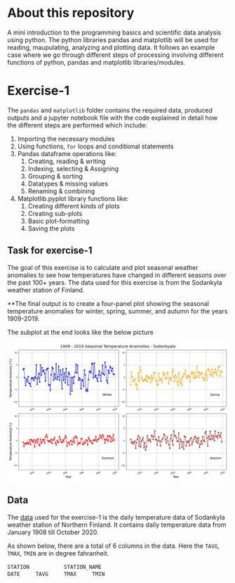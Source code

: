 # About this repository
A mini introduction to the programming basics and scientific data analysis using python. The python libraries pandas and matplotlib will be used for reading, maupulating, analyzing and plotting data. It follows an example case where we go through different steps of processing involving different functions of python, pandas and matplotlib libraries/modules.

# Exercise-1
The `pandas` and `matplotlib` folder contains the required data, produced outputs and a jupyter notebook file with the code explained in detail how the different steps are performed which include:

1. Importing the necessary modules
2. Using functions, `for` loops and conditional statements
3. Pandas dataframe operations like:
    1. Creating, reading & writing 
    2. Indexing, selecting & Assigning
    3. Grouping & sorting
    4. Datatypes & missing values
    5. Renaming & combining
4. Matplotlib.pyplot library functions like:
    1. Creating different kinds of plots
    2. Creating sub-plots
    3. Basic plot-formatting
    4. Saving the plots 

## Task for exercise-1
The goal of this exercise is to calculate and plot seasonal weather anomalies to see how temperatures have changed in different seasons over the past 100+ years. The data used for this exercise is from the Sodankyla weather station of Finland.

**The final output is to create a four-panel plot showing the seasonal temperature anomalies for winter, spring, summer, and autumn for the years 1909-2019. 

The subplot at the end looks like the below picture

![Seasonal anomaly plot](exercise-1/images/final_plot.jpeg)

## Data
The [data](exercise-1/data/2315676.txt) used for the exercise-1 is the daily temperature data of Sodankyla weather station of Northern Finland. It contains daily temperature data from January 1908 till October 2020.

As shown below, there are a total of 6 columns in the data. Here the `TAVG`, `TMAX`, `TMIN` are in degree fahranheit. 

```
STATION           STATION_NAME                                       DATE     TAVG     TMAX     TMIN      
```